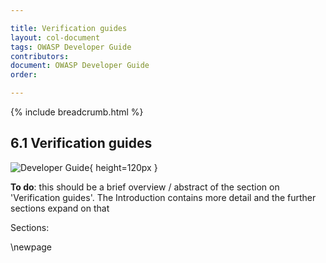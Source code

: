 ```yaml
---

title: Verification guides
layout: col-document
tags: OWASP Developer Guide
contributors:
document: OWASP Developer Guide
order:

---
```


{% include breadcrumb.html %}

## 6.1 Verification guides

![Developer Guide](../assets/images/dg_wip.png){ height=120px }

**To do**: this should be a brief overview / abstract of the section on 'Verification guides'.
The Introduction contains more detail and the further sections expand on that

Sections:

\newpage
